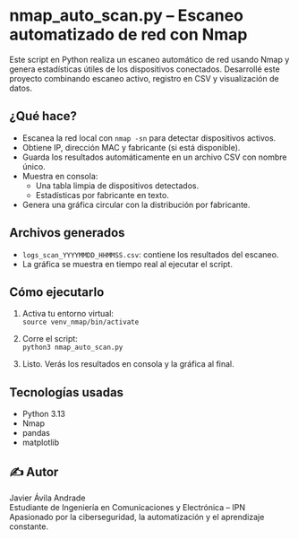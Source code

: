# nmap_auto_scan.py – Escaneo automatizado de red con Nmap

Este script en Python realiza un escaneo automático de red usando Nmap y genera estadísticas útiles de los dispositivos conectados. Desarrollé este proyecto combinando escaneo activo, registro en CSV y visualización de datos.

## ¿Qué hace?

- Escanea la red local con `nmap -sn` para detectar dispositivos activos.
- Obtiene IP, dirección MAC y fabricante (si está disponible).
- Guarda los resultados automáticamente en un archivo CSV con nombre único.
- Muestra en consola:
  - Una tabla limpia de dispositivos detectados.
  - Estadísticas por fabricante en texto.
- Genera una gráfica circular con la distribución por fabricante.

## Archivos generados

- `logs_scan_YYYYMMDD_HHMMSS.csv`: contiene los resultados del escaneo.
- La gráfica se muestra en tiempo real al ejecutar el script.

##  Cómo ejecutarlo

1. Activa tu entorno virtual:  
   `source venv_nmap/bin/activate`

2. Corre el script:  
   `python3 nmap_auto_scan.py`

3. Listo. Verás los resultados en consola y la gráfica al final.

## Tecnologías usadas

- Python 3.13  
- Nmap  
- pandas  
- matplotlib  

## ✍️ Autor

Javier Ávila Andrade  
Estudiante de Ingeniería en Comunicaciones y Electrónica – IPN  
Apasionado por la ciberseguridad, la automatización y el aprendizaje constante.
